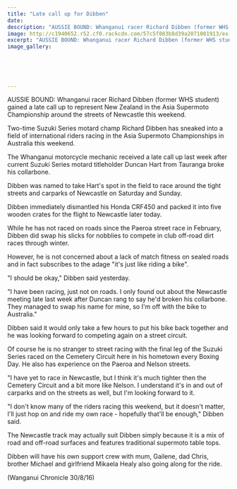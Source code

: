 ```yaml
---
title: "Late call up for Dibben"
date: 
description: "AUSSIE BOUND: Whanganui racer Richard Dibben (former WHS student) gained a late call up to represent New Zealand in the Asia Supermoto Championship around the streets of Newcastle this weekend."
image: http://c1940652.r52.cf0.rackcdn.com/57c5f883b8d39a2071001913/ex-Richard-Dibben-represent-NZ-in-Asia-supermoto-champs-chron-30-Aug.jpg
excerpt: "AUSSIE BOUND: Whanganui racer Richard Dibben (former WHS student) gained a late call up to represent New Zealand in the Asia Supermoto Championship around the streets of Newcastle this weekend."
image_gallery:
    
    
    
    
    
---
```


<p>AUSSIE BOUND: Whanganui racer Richard Dibben (former WHS student) gained a late call up to represent New Zealand in the Asia Supermoto Championship around the streets of Newcastle this weekend.</p>
<p>Two-time Suzuki Series motard champ Richard Dibben has sneaked into a field of international riders racing in the Asia Supermoto Championships in Australia this weekend.</p>
<p>The Whanganui motorcycle mechanic received a late call up last week after current Suzuki Series motard titleholder Duncan Hart from Tauranga broke his collarbone.</p>
<p>Dibben was named to take Hart's spot in the field to race around the tight streets and carparks of Newcastle on Saturday and Sunday.</p>
<p>Dibben immediately dismantled his Honda CRF450 and packed it into five wooden crates for the flight to Newcastle later today.</p>
<p>While he has not raced on roads since the Paeroa street race in February, Dibben did swap his slicks for nobblies to compete in club off-road dirt races through winter.</p>
<p>However, he is not concerned about a lack of match fitness on sealed roads and in fact subscribes to the adage "it's just like riding a bike".</p>
<p>"I should be okay," Dibben said yesterday.</p>
<p>"I have been racing, just not on roads. I only found out about the Newcastle meeting late last week after Duncan rang to say he'd broken his collarbone. They managed to swap his name for mine, so I'm off with the bike to Australia."</p>
<p>Dibben said it would only take a few hours to put his bike back together and he was looking forward to competing again on a street circuit.</p>
<p>Of course he is no stranger to street racing with the final leg of the Suzuki Series raced on the Cemetery Circuit here in his hometown every Boxing Day. He also has experience on the Paeroa and Nelson streets.</p>
<p>"I have yet to race in Newcastle, but I think it's much tighter then the Cemetery Circuit and a bit more like Nelson. I understand it's in and out of carparks and on the streets as well, but I'm looking forward to it.</p>
<p>"I don't know many of the riders racing this weekend, but it doesn't matter, I'll just hop on and ride my own race - hopefully that'll be enough," Dibben said.</p>
<p>The Newcastle track may actually suit Dibben simply because it is a mix of road and off-road surfaces and features traditional supermoto table tops.</p>
<p>Dibben will have his own support crew with mum, Gailene, dad Chris, brother Michael and girlfriend Mikaela Healy also going along for the ride.</p>
<p>(Wanganui Chronicle 30/8/16)</p>


